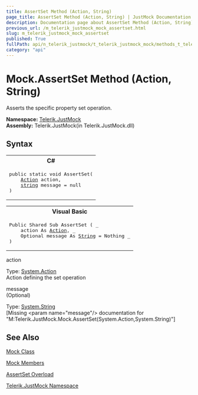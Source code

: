```yaml
---
title: AssertSet Method (Action, String)
page_title: AssertSet Method (Action, String) | JustMock Documentation
description: Documentation page about AssertSet Method (Action, String).
previous_url: /m_telerik_justmock_mock_assertset.html
slug: m_telerik_justmock_mock_assertset
published: True
fullPath: api/n_telerik_justmock/t_telerik_justmock_mock/methods_t_telerik_justmock_mock/overload_telerik_justmock_mock_assertset/m_telerik_justmock_mock_assertset
category: "api"
---
```


# Mock.AssertSet Method (Action, String)



Asserts the specific property set operation.


 **Namespace:**  [Telerik.JustMock](n_telerik_justmock) <br> **Assembly:** Telerik.JustMock(in Telerik.JustMock.dll)
## Syntax


<div id="syntaxCodeBlocks" class="code"><span codeLanguage="CSharp"><table><tr><th>C#</th></tr><tr><td><pre xml:space="preserve"><span class="keyword">public</span> <span class="keyword">static</span> <span class="keyword">void</span> <span class="identifier">AssertSet</span>(
	<a href="https://msdn2.microsoft.com/en-us/library/bb534741" target="_blank">Action</a> <span class="parameter">action</span>,
	<a href="https://msdn2.microsoft.com/en-us/library/s1wwdcbf" target="_blank">string</a> <span class="parameter">message</span> = <span class="keyword">null</span>
)</pre></td></tr></table></span><span codeLanguage="VisualBasicDeclaration"><table><tr><th>Visual Basic</th></tr><tr><td><pre xml:space="preserve"><span class="keyword">Public</span> <span class="keyword">Shared</span> <span class="keyword">Sub</span> <span class="identifier">AssertSet</span> ( _
	<span class="parameter">action</span> <span class="keyword">As</span> <a href="https://msdn2.microsoft.com/en-us/library/bb534741" target="_blank">Action</a>, _
	Optional <span class="parameter">message</span> <span class="keyword">As</span> <a href="https://msdn2.microsoft.com/en-us/library/s1wwdcbf" target="_blank">String</a> = <span class="keyword">Nothing</span> _
)</pre></td></tr></table></span></div>



action<br>


Type: [System.Action](bb534741) <br>Action defining the set operation



message<br>
(Optional)

Type: [System.String](s1wwdcbf) <br>
[Missing &lt;param name="message"/&gt; documentation for "M:Telerik.JustMock.Mock.AssertSet(System.Action,System.String)"]





## See Also



 [Mock Class](t_telerik_justmock_mock) 

 [Mock Members](allmembers_t_telerik_justmock_mock) 

 [AssertSet Overload](overload_telerik_justmock_mock_assertset) 

 [Telerik.JustMock Namespace](n_telerik_justmock) 



